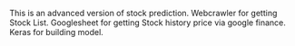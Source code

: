 This is an advanced version of stock prediction.
Webcrawler for getting Stock List.
Googlesheet for getting Stock history price via google finance.
Keras for building model.
